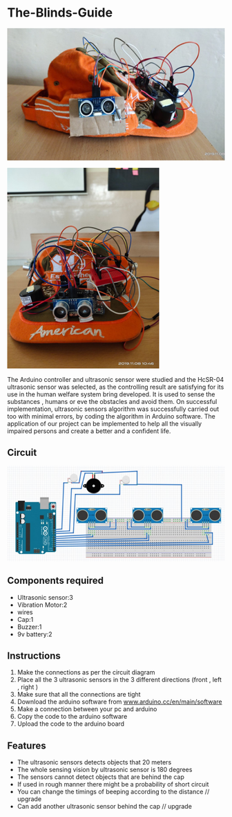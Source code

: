 # The-Blinds-Guide

![Blind's guide](/images/blindsguide.png)

![Blind's guide2](/images/blindsguide2.png)

The Arduino controller and ultrasonic sensor were studied and the HcSR-04 ultrasonic sensor was selected, as the controlling result are satisfying for its use in the human welfare system bring developed. It is used to sense the substances , humans or eve the obstacles and avoid them. On successful implementation, ultrasonic sensors algorithm was successfully carried out too with minimal errors, by coding the algorithm in Arduino software. The application of our project can be implemented to help all the visually impaired persons and create a better and a confident life.

## Circuit

![Circuit](/images/circuit.png)

## Components required

- Ultrasonic sensor:3
- Vibration Motor:2
- wires
- Cap:1
- Buzzer:1
- 9v battery:2

## Instructions

1. Make the connections as per the circuit diagram
2. Place all the 3 ultrasonic sensors in the 3 different directions (front , left , right )
3. Make sure that all the connections are tight
4. Download the arduino software from www.arduino.cc/en/main/software
5. Make a connection between your pc and arduino
6. Copy the code to the arduino software
7. Upload the code to the arduino board

## Features

- The ultrasonic sensors detects objects that 20 meters
- The whole sensing vision by ultrasonic sensor is 180 degrees
- The sensors cannot detect objects that are behind the cap
- If used in rough manner there might be a probability of short circuit
- You can change the timings of beeping according to the distance // upgrade
- Can add another ultrasonic sensor behind the cap // upgrade
